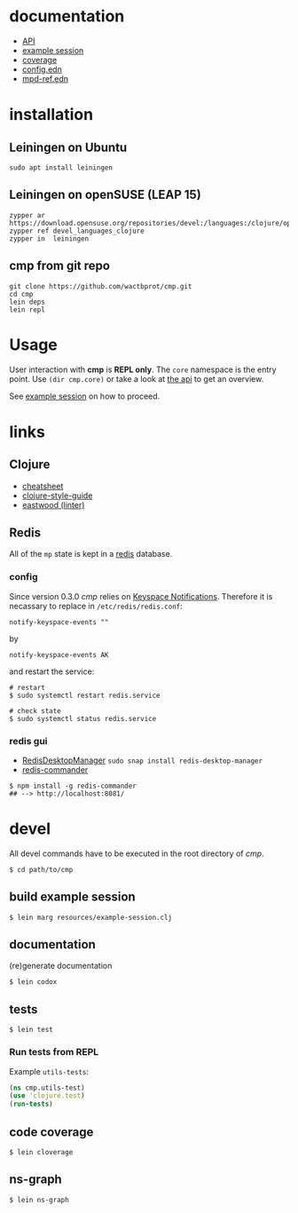 # documentation

* [API](./api)
* [example session](./uberdoc.html)
* [coverage](./coverage)
* [config.edn](./config.edn.html)
* [mpd-ref.edn](./mpd-ref.edn.html)

# installation
## Leiningen on Ubuntu 

```shell
sudo apt install leiningen
```

##  Leiningen on openSUSE (LEAP 15)

```shell
zypper ar https://download.opensuse.org/repositories/devel:/languages:/clojure/openSUSE_Leap_15.1/devel:languages:clojure.repo
zypper ref devel_languages_clojure
zypper in  leiningen
```

## cmp from git repo 

```shell
git clone https://github.com/wactbprot/cmp.git
cd cmp
lein deps
lein repl 
```

# Usage

User interaction with **cmp** is **REPL only**. The `core`
namespace is the entry point. Use `(dir cmp.core)` or 
take a look at [the api](./api) to get an overview. 

See [example session](./uberdoc.html) on how to proceed.


# links
## Clojure

* [cheatsheet](https://clojure.org/api/cheatsheet)
* [clojure-style-guide](https://github.com/bbatsov/clojure-style-guide)
* [eastwood (linter)](https://github.com/jonase/eastwood)

## Redis

All of the `mp` state is kept in a [redis](https://redis.io) database.

### config

Since version 0.3.0 *cmp* relies on
[Keyspace Notifications](https://redis.io/topics/notifications).
Therefore it is necassary to replace in `/etc/redis/redis.conf`:

```shell
notify-keyspace-events ""
```

by

```shell
notify-keyspace-events AK
```

and restart the service:


```shell
# restart
$ sudo systemctl restart redis.service

# check state
$ sudo systemctl status redis.service
```

### redis gui

* [RedisDesktopManager](https://github.com/uglide/RedisDesktopManager)
  `sudo snap install redis-desktop-manager`
* [redis-commander](https://github.com/joeferner/redis-commander)

```shell
$ npm install -g redis-commander
## --> http://localhost:8081/
```

# devel

All devel commands have to be executed
in the root directory of *cmp*.

```shell
$ cd path/to/cmp
```

## build example session

```shell
$ lein marg resources/example-session.clj
```

## documentation

(re)generate documentation

```shell
$ lein codox
```

## tests

```shell
$ lein test
```

### Run tests from REPL

Example `utils-tests`:

```clojure
(ns cmp.utils-test) 
(use 'clojure.test)
(run-tests)
```

## code coverage

```shell
$ lein cloverage
```

## ns-graph

```shell
$ lein ns-graph
```
